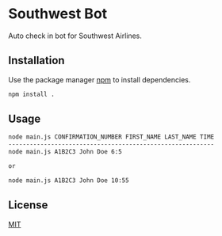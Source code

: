# Southwest Bot

Auto check in bot for Southwest Airlines.

## Installation

Use the package manager [npm](https://www.npmjs.com/) to install dependencies.

```bash
npm install .
```

## Usage

```bash
node main.js CONFIRMATION_NUMBER FIRST_NAME LAST_NAME TIME
----------------------------------------------------------
node main.js A1B2C3 John Doe 6:5

or

node main.js A1B2C3 John Doe 10:55
```

## License
[MIT](https://choosealicense.com/licenses/mit/)